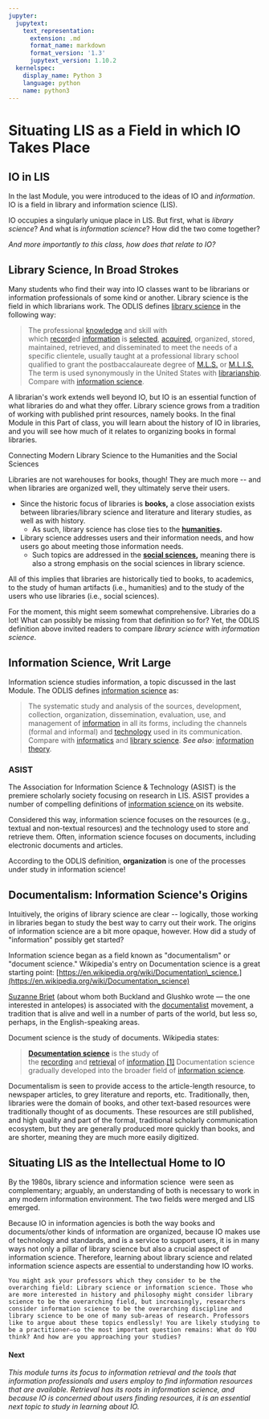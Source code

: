 ```yaml
---
jupyter:
  jupytext:
    text_representation:
      extension: .md
      format_name: markdown
      format_version: '1.3'
      jupytext_version: 1.10.2
  kernelspec:
    display_name: Python 3
    language: python
    name: python3
---
```


<!-- #region id="nzFsmLglvcmu" -->
# Situating LIS as a Field in which IO Takes Place

## IO in LIS

In the last Module, you were introduced to the ideas of IO and _information_. IO is a field in library and information science (LIS). 

IO occupies a singularly unique place in LIS. But first, what is _library science_? And what is _information science_? How did the two come together?

_And more importantly to this class, how does that relate to IO?_ 

## Library Science, In Broad Strokes

Many students who find their way into IO classes want to be librarians or information professionals of some kind or another. Library science is the field in which librarians work. The ODLIS defines [library science](https://www.abc-clio.com/ODLIS/odlis_l.aspx#libraryscience) in the following way:

> The professional [knowledge](https://www.abc-clio.com/ODLIS/odlis_jk.aspx#knowledge) and skill with which [record](https://www.abc-clio.com/ODLIS/odlis_r.aspx#record)ed [information](https://www.abc-clio.com/ODLIS/odlis_i.aspx#information) is [selected](https://www.abc-clio.com/ODLIS/odlis_s.aspx#selection), [acquired](https://www.abc-clio.com/ODLIS/odlis_a.aspx#acquisitions), organized, stored, maintained, retrieved, and disseminated to meet the needs of a specific clientele, usually taught at a professional library school qualified to grant the postbaccalaureate degree of [M.L.S.](https://www.abc-clio.com/ODLIS/odlis_m.aspx#mls) or [M.L.I.S.](https://www.abc-clio.com/ODLIS/odlis_m.aspx#mlis) The term is used synonymously in the United States with [librarianship](https://www.abc-clio.com/ODLIS/odlis_l.aspx#librarianship). Compare with [information science](https://www.abc-clio.com/ODLIS/odlis_i.aspx#infoscience).

A librarian's work extends well beyond IO, but IO is an essential function of what libraries do and what they offer. Library science grows from a tradition of working with published print resources, namely books. In the final Module in this Part of class, you will learn about the history of IO in libraries, and you will see how much of it relates to organizing books in formal libraries.

Connecting Modern Library Science to the Humanities and the Social Sciences

Libraries are not warehouses for books, though! They are much more -- and when libraries are organized well, they ultimately serve their users. 

*   Since the historic focus of libraries is **books,** a close association exists between libraries/library science and literature and literary studies, as well as with history.
    *   As such, library science has close ties to the **[humanities](https://en.wikipedia.org/wiki/Humanities).** 
*   Library science addresses users and their information needs, and how users go about meeting those information needs.
    *   Such topics are addressed in the **[social sciences](https://en.wikipedia.org/wiki/Social_science),** meaning there is also a strong emphasis on the social sciences in library science. 

All of this implies that libraries are historically tied to books, to academics, to the study of human artifacts (i.e., humanities) and to the study of the users who use libraries (i.e., social sciences).

For the moment, this might seem somewhat comprehensive. Libraries do a lot! What can possibly be missing from that definition so for? Yet, the ODLIS definition above invited readers to compare _library science_ with _information science_. 

## Information Science, Writ Large

Information science studies information, a topic discussed in the last Module. The ODLIS defines [information science](https://www.abc-clio.com/ODLIS/odlis_i.aspx#infoscience) as:

> The systematic study and analysis of the sources, development, collection, organization, dissemination, evaluation, use, and management of [information](https://www.abc-clio.com/ODLIS/odlis_i.aspx#information) in all its forms, including the channels (formal and informal) and [technology](https://www.abc-clio.com/ODLIS/odlis_i.aspx#it) used in its communication. Compare with [informatics](https://www.abc-clio.com/ODLIS/odlis_i.aspx#informatics) and [library science](https://www.abc-clio.com/ODLIS/odlis_l.aspx#libraryscience). **_See also_**: [information theory](https://www.abc-clio.com/ODLIS/odlis_i.aspx#informationtheory).

### **ASIST**

The Association for Information Science & Technology (ASIST) is the premiere scholarly society focusing on research in LIS. ASIST provides a number of compelling definitions of [information science ](https://www.asist.org/about/what-is-information-science/)on its website.

Considered this way, information science focuses on the resources (e.g., textual and non-textual resources) and the technology used to store and retrieve them. Often, information science focuses on documents, including electronic documents and articles.

According to the ODLIS definition, **organization** is one of the processes under study in information science!

## Documentalism: Information Science's Origins

Intuitively, the origins of library science are clear -- logically, those working in libraries began to study the best way to carry out their work. The origins of information science are a bit more opaque, however. How did a study of "information" possibly get started?

Information science began as a field known as "documentalism" or "document science." Wikipedia's entry on Documentation science is a great starting point: [https://en.wikipedia.org/wiki/Documentation\_science.](https://en.wikipedia.org/wiki/Documentation_science)

[Suzanne Briet](https://en.wikipedia.org/wiki/Suzanne_Briet) (about whom both Buckland and Glushko wrote — the one interested in antelopes) is associated with the [documentalist](https://en.wikipedia.org/wiki/Documentation_science) movement, a tradition that is alive and well in a number of parts of the world, but less so, perhaps, in the English-speaking areas.

Document science is the study of documents. Wikipedia states:

> [**Documentation science**](https://en.wikipedia.org/wiki/Documentation_science) is the study of the [recording](https://en.wiktionary.org/wiki/recording "wikt:recording") and [retrieval](https://en.wikipedia.org/wiki/Information_retrieval "Information retrieval") of [information](https://en.wikipedia.org/wiki/Information "Information").[\[1\]](https://en.wikipedia.org/wiki/Documentation_science#cite_note-1) Documentation science gradually developed into the broader field of [information science](https://en.wikipedia.org/wiki/Information_science "Information science").

Documentalism is seen to provide access to the article-length resource, to newspaper articles, to grey literature and reports, etc. Traditionally, then, libraries were the domain of books, and other text-based resources were traditionally thought of as documents. These resources are still published, and high quality and part of the formal, traditional scholarly communication ecosystem, but they are generally produced more quickly than books, and are shorter, meaning they are much more easily digitized.

## Situating LIS as the Intellectual Home to IO

By the 1980s, library science and information science  were seen as complementary; arguably, an understanding of both is necessary to work in any modern information environment. The two fields were merged and LIS emerged.

Because IO in information agencies is both the way books and documents/other kinds of information are organized, because IO makes use of technology and standards, and is a service to support users, it is in many ways not only a pillar of library science but also a crucial aspect of information science. Therefore, learning about library science and related information science aspects are essential to understanding how IO works.

```{admonition} Library Science or Information Science?
You might ask your professors which they consider to be the overarching field: Library science or information science. Those who are more interested in history and philosophy might consider library science to be the overarching field, but increasingly, researchers consider information science to be the overarching discipline and library science to be one of many sub-areas of research. Professors like to argue about these topics endlessly! You are likely studying to be a practitioner—so the most important question remains: What do YOU think? And how are you approaching your studies?
```

#### **Next**

_This module turns its focus to information retrieval and the tools that information professionals and users employ to find information resources that are available. Retrieval has its roots in information science, and because IO is concerned about users finding resources, it is an essential next topic to study in learning about IO._
<!-- #endregion -->

```python id="zxaiEdtKvcmz"

```
